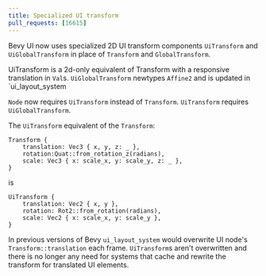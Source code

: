```yaml
---
title: Specialized UI transform
pull_requests: [16615]
---
```


Bevy UI now uses specialized 2D UI transform components `UiTransform` and `UiGlobalTransform` in place of `Transform` and `GlobalTransform`.

UiTransform is a 2d-only equivalent of Transform with a responsive translation in `Val`s. `UiGlobalTransform` newtypes `Affine2` and is updated in `ui_layout_system

`Node` now requires `UiTransform` instead of `Transform`. `UiTransform` requires `UiGlobalTransform`.

The `UiTransform` equivalent of the `Transform`:
```
Transform {
    translation: Vec3 { x, y, z: _ },
    rotation:Quat::from_rotation_z(radians),
    scale: Vec3 { x: scale_x, y: scale_y, z: _ },
}
```
is
```
UiTransform {
    translation: Vec2 { x, y },
    rotation: Rot2::from_rotation(radians),
    scale: Vec2 { x: scale_x, y: scale_y },
} 
```

In previous versions of Bevy `ui_layout_system` would overwrite UI node's `Transform::translation` each frame. `UiTransform`s aren't overwritten and there is no longer any need for systems that cache and rewrite the transform for translated UI elements.